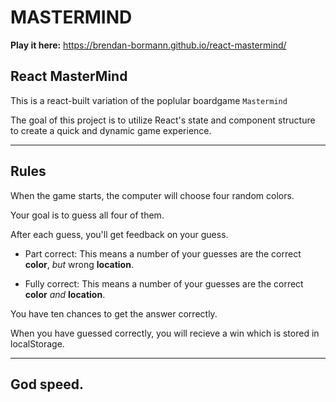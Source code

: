 # **MASTERMIND**

**Play it here:** https://brendan-bormann.github.io/react-mastermind/

## React MasterMind

This is a react-built variation of the poplular boardgame `Mastermind`

The goal of this project is to utilize React's state and component structure to create a quick and dynamic game experience.

-----

## Rules

When the game starts, the computer will choose four random colors.

Your goal is to guess all four of them.

After each guess, you'll get feedback on your guess.
  - Part correct: This means a number of your guesses are the correct __color__, _but_ wrong __location__.

  - Fully correct: This means a number of your guesses are the correct __color__ _and_ __location__.

You have ten chances to get the answer correctly.

When you have guessed correctly, you will recieve a win which is stored in localStorage.

-----

## God speed.
